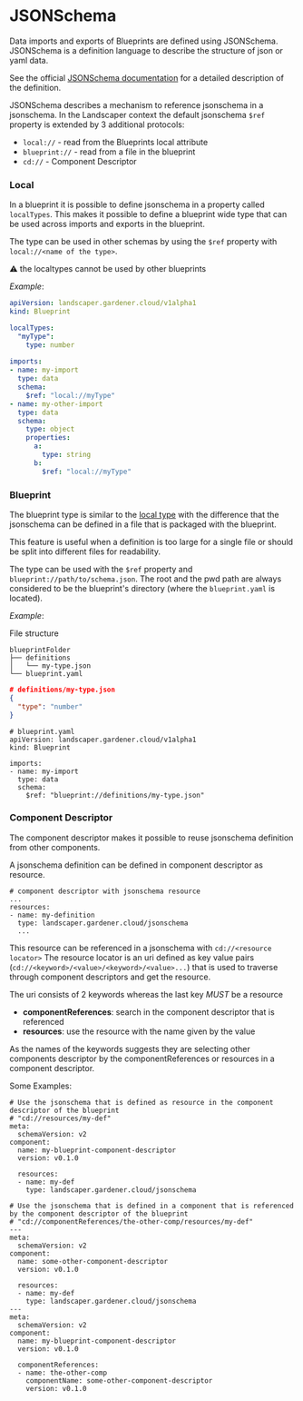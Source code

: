 # JSONSchema

Data imports and exports of Blueprints are defined using JSONSchema.
JSONSchema is a definition language to describe the structure of json or yaml data.

See the official [JSONSchema documentation](http://json-schema.org/understanding-json-schema/index.html) for a detailed description of the definition.

JSONSchema describes a mechanism to reference jsonschema in a jsonschema.
In the Landscaper context the default jsonschema `$ref` property is extended by 3 additional protocols:
- `local://` - read from the Blueprints local attribute
- `blueprint://` - read from a file in the blueprint
- `cd://` - Component Descriptor

### Local

In a blueprint it is possible to define jsonschema in a property called `localTypes`.
This makes it possible to define a blueprint wide type that can be used across imports and exports in the blueprint.

The type can be used in other schemas by using the `$ref` property with `local://<name of the type>`.

:warning: the localtypes cannot be used by other blueprints

_Example_:

```yaml
apiVersion: landscaper.gardener.cloud/v1alpha1
kind: Blueprint

localTypes:
  "myType": 
    type: number
    
imports:
- name: my-import
  type: data
  schema:
    $ref: "local://myType"
- name: my-other-import
  type: data
  schema:
    type: object
    properties:
      a:
        type: string
      b:
        $ref: "local://myType"
```

### Blueprint

The blueprint type is similar to the [local type](#local) with the difference that the jsonschema can be defined in a file that is packaged with the blueprint.

This feature is useful when a definition is too large for a single file or should be split into different files for readability.

The type can be used with the `$ref` property and `blueprint://path/to/schema.json`.
The root and the pwd path are always considered to be the blueprint's directory (where the `blueprint.yaml` is located).

_Example_:

File structure
```
blueprintFolder
├── definitions
│   └── my-type.json
└── blueprint.yaml
```

```json
# definitions/my-type.json
{
  "type": "number"
}
```

```
# blueprint.yaml
apiVersion: landscaper.gardener.cloud/v1alpha1
kind: Blueprint
    
imports:
- name: my-import
  type: data
  schema:
    $ref: "blueprint://definitions/my-type.json"
```

### Component Descriptor

The component descriptor makes it possible to reuse jsonschema definition from other components.

A jsonschema definition can be defined in component descriptor as resource.

```
# component descriptor with jsonschema resource
...
resources:
- name: my-definition
  type: landscaper.gardener.cloud/jsonschema
  ...
```

This resource can be referenced in a jsonschema with ``cd://<resource locator>`` 
The resource locator is an uri defined as key value pairs (`cd://<keyword>/<value>/<keyword>/<value>...`) that is used to traverse through component descriptors and get the resource.

The uri consists of 2 keywords whereas the last key _MUST_ be a resource
- __componentReferences__: search in the component descriptor that is referenced
- __resources__: use the resource with the name given by the value

As the names of the keywords suggests they are selecting other components descriptor by the componentReferences or resources in a component descriptor.

Some Examples:
```
# Use the jsonschema that is defined as resource in the component descriptor of the blueprint
# "cd://resources/my-def"
meta:
  schemaVersion: v2
component:
  name: my-blueprint-component-descriptor
  version: v0.1.0

  resources:
  - name: my-def
    type: landscaper.gardener.cloud/jsonschema
```

```
# Use the jsonschema that is defined in a component that is referenced by the component descriptor of the blueprint
# "cd://componentReferences/the-other-comp/resources/my-def"
---
meta:
  schemaVersion: v2
component:
  name: some-other-component-descriptor
  version: v0.1.0

  resources:
  - name: my-def
    type: landscaper.gardener.cloud/jsonschema
---
meta:
  schemaVersion: v2
component:
  name: my-blueprint-component-descriptor
  version: v0.1.0

  componentReferences:
  - name: the-other-comp
    componentName: some-other-component-descriptor
    version: v0.1.0
```
